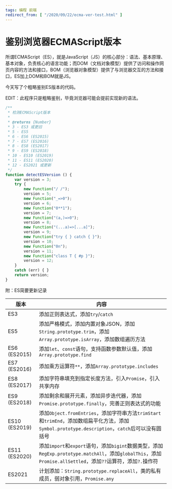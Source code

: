 ```yaml
---
tags: 编程 前端
redirect_from: [ "/2020/09/22/ecma-ver-test.html" ]
---
```


# 鉴别浏览器ECMAScript版本

所谓ECMAScript（ES），就是JavaScript（JS）的核心部分：语法、基本原理、基本对象，负责核心的语言功能；而DOM（文档对象模型）提供了访问和操作网页内容的方法和接口，BOM（浏览器对象模型）提供了与浏览器交互的方法和接口，ES加上DOM和BOM就是JS。

今天写了个粗略鉴别ES版本的代码。


EDIT：此程序只是粗略鉴别，毕竟浏览器可能会提前实现新的语法。

```js
/**
 * 检测ECMAScript版本
 * 
 * @returns {Number}
 * 3 - ES3 或更旧
 * 5 - ES5
 * 6 - ES6 (ES2015)
 * 7 - ES7 (ES2016)
 * 8 - ES8 (ES2017)
 * 9 - ES9 (ES2018)
 * 10 - ES10 (ES2019)
 * 11 - ES11 (ES2020)
 * 12 - ES2021 或更新
 */
function detectESVersion () {
    var version = 3;
    try {
        new Function("/ /");
        version = 5;
        new Function("_=>0");
        version = 6;
        new Function("0**1");
        version = 7;
        new Function("(a,)=>0");
        version = 8;
        new Function("(...a)=>[...a]");
        version = 9;
        new Function("try { } catch { }");
        version = 10;
        new Function("0n");
        version = 11;
        new Function("class T { #p }");
        version = 12;
    }
    catch (err) { }
    return version;
}
```

附：ES简要更新记录

| 版本 | 内容 |
| --- | --- |
| ES3 | 添加正则表达式，添加`try`/`catch` |
| ES5 | 添加严格模式，添加内置对象JSON，添加`String.prototype.trim`，添加`Array.prototype.isArray`，添加数组遍历方法 |
| ES6 (ES2015) | 添加`let`、`const`语句，支持函数参数默认值，添加`Array.prototype.find` |
| ES7 (ES2016) | 添加乘方运算符`**`，添加`Array.prototype.includes` |
| ES8 (ES2017) | 添加字符串填充到指定长度方法，引入`Promise`，引入共享内存 |
| ES9 (ES2018) | 添加剩余和展开元素，添加异步迭代器，添加`Promise.prototype.finally`，完善正则表达式的功能 |
| ES10 (ES2019) | 添加`Object.fromEntries`，添加字符串方法`trimStart`和`trimEnd`，添加数组扁平化方法，添加`Symbol.prototype.description`，`catch`后可以没有圆括号 |
| ES11 (ES2020) | 添加`import`和`export`语句，添加`bigint`数据类型，添加`RegExp.prototype.matchAll`，添加`globalThis`，添加`Promise.allSettled`，添加`??`运算符，添加`?.`操作符 |
| ES2021 | 计划添加：`String.prototype.replaceAll`，类的私有成员，弱对象引用，`Promise.any` |
